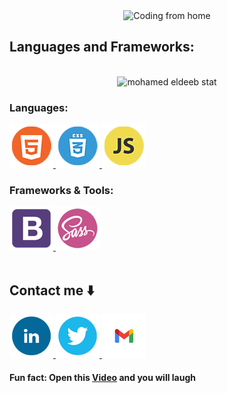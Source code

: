 <div align="center">
  <img src="https://media.giphy.com/media/qgQUggAC3Pfv687qPC/giphy.gif" alt="Coding from home" height="250">
</div>

## Languages and Frameworks:
<br>
<div align="center" width="100%">
<img src="https://github-readme-stats.vercel.app/api?username=eng-mohamed-eldeeb" alt="mohamed eldeeb stat" height="155" />
</div>

### Languages:
<div>
  <a href="https://www.w3.org/html/" target="_blank" rel="noreferrer">
    <img src="./photos/HTML5.png" alt="HTML5"/>
  </a>
  <a href="https://www.w3schools.com/css/" target="_blank" rel="noreferrer">
    <img src="./photos/CSS3.png" alt="CSS3"/>
  </a>
  <a href="https://developer.mozilla.org/en-US/docs/Web/JavaScript" target="_blank" rel="noreferrer">
    <img src="./photos/JS.png" alt="JavaScript"/>
  </a>
</div>

### Frameworks & Tools:
<div>
  <a href="https://getbootstrap.com" target="_blank" rel="noreferrer">
    <img src="./photos/Bootstarb.png" alt="Bootstrap"/>
  </a>
  <a href="https://sass-lang.com" target="_blank" rel="noreferrer">
    <img src="./photos/SASS.png" alt="SASS"/>
  </a>
</div>  
<br>

## Contact me ⬇️
<div>
  <a href="https://www.linkedin.com/in/eng-mohamed-eldeeb/" target="_blank" rel="noreferrer">
    <img src="./photos/Linked-in.png" alt="Linked in"/>
  </a>
  <a href="https://twitter.com/eldeeb_3o" target="_blank" rel="noreferrer">
    <img src="./photos/Twitter.png" alt="Twitter"/>
  </a>
  <a href="mailto:agnabiideleeeb@gmail.com" target="_blank" rel="noreferrer">
    <img src="./photos/Gmail.png" alt="Gmail"/>
  </a>
</div>

#### Fun fact: Open this [Video](https://www.youtube.com/watch?v=dQw4w9WgXcQ) and you will laugh 
